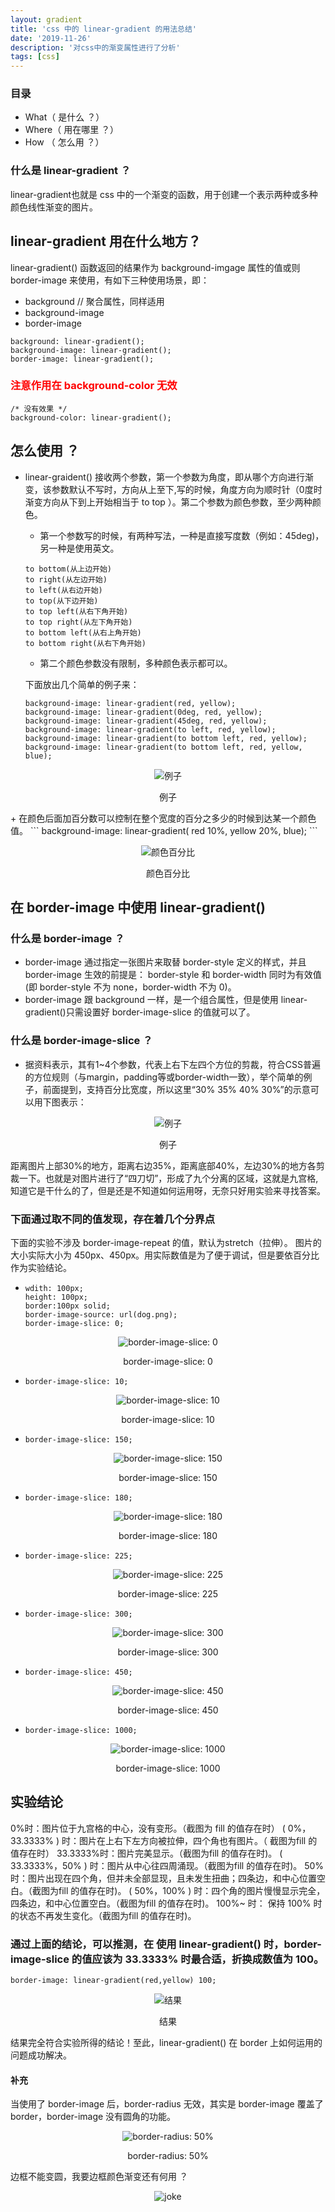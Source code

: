 ```yaml
---
layout: gradient
title: 'css 中的 linear-gradient 的用法总结'
date: '2019-11-26'
description: '对css中的渐变属性进行了分析'
tags: [css]
---
```


### 目录
+ What（ 是什么 ？）
+ Where（ 用在哪里 ？）
+ How （ 怎么用 ？）
### 什么是 linear-gradient ？
linear-gradient也就是 css 中的一个渐变的函数，用于创建一个表示两种或多种颜色线性渐变的图片。
## linear-gradient 用在什么地方？
linear-gradient() 函数返回的结果作为 background-imgage 属性的值或则 border-image 来使用，有如下三种使用场景，即：
+ background // 聚合属性，同样适用
+ background-image
+ border-image

```
background: linear-gradient();
background-image: linear-gradient();
border-image: linear-gradient();
```
<h3 style="color: red;">注意作用在 background-color 无效</h3>

```
/* 没有效果 */
background-color: linear-gradient();
```
## 怎么使用 ？
+ linear-graident()  接收两个参数，第一个参数为角度，即从哪个方向进行渐变，该参数默认不写时，方向从上至下,写的时候，角度方向为顺时针（0度时渐变方向从下到上开始相当于 to top ）。第二个参数为颜色参数，至少两种颜色。
  - 第一个参数写的时候，有两种写法，一种是直接写度数（例如：45deg)，另一种是使用英文。
  ```
  to bottom(从上边开始)
  to right(从左边开始)
  to left(从右边开始)
  to top(从下边开始)
  to top left(从右下角开始)
  to top right(从左下角开始)
  to bottom left(从右上角开始)
  to bottom right(从右下角开始)
  ```
  - 第二个颜色参数没有限制，多种颜色表示都可以。
  
  下面放出几个简单的例子来：
  ```
  background-image: linear-gradient(red, yellow);
  background-image: linear-gradient(0deg, red, yellow);
  background-image: linear-gradient(45deg, red, yellow);
  background-image: linear-gradient(to left, red, yellow);
  background-image: linear-gradient(to bottom left, red, yellow);
  background-image: linear-gradient(to bottom left, red, yellow, blue);
  ```
<p align=center><img src="https://gitee.com/rpmz/images/raw/master/gradient_one.png" alt="例子" /></p>
<p align=center>例子</p>
+ 在颜色后面加百分数可以控制在整个宽度的百分之多少的时候到达某一个颜色值。
```
background-image: linear-gradient( red 10%, yellow 20%, blue);
```
<p align=center><img src="https://gitee.com/rpmz/images/raw/master/gradient_two.png" alt="颜色百分比" /></p>
<p align=center>颜色百分比</p>

## 在 border-image 中使用 linear-gradient()
### 什么是 border-image ？
+ border-image 通过指定一张图片来取替 border-style 定义的样式，并且 border-image 生效的前提是： border-style 和 border-width 同时为有效值(即 border-style 不为 none，border-width 不为 0)。
+ border-image 跟 background 一样，是一个组合属性，但是使用 linear-gradient()只需设置好 border-image-slice 的值就可以了。
### 什么是 border-image-slice ？
+ 据资料表示，其有1~4个参数，代表上右下左四个方位的剪裁，符合CSS普遍的方位规则（与margin，padding等或border-width一致），举个简单的例子，前面提到，支持百分比宽度，所以这里“30% 35% 40% 30%”的示意可以用下图表示：
<p align=center><img src="https://gitee.com/rpmz/images/raw/master/gradient_three.png" alt="例子" /></p>
<p align=center>例子</p>

距离图片上部30%的地方，距离右边35%，距离底部40%，左边30%的地方各剪裁一下。也就是对图片进行了“四刀切”，形成了九个分离的区域，这就是九宫格,知道它是干什么的了，但是还是不知道如何运用呀，无奈只好用实验来寻找答案。
### 下面通过取不同的值发现，存在着几个分界点
  下面的实验不涉及 border-image-repeat 的值，默认为stretch（拉伸）。 图片的大小实际大小为 450px、450px。用实际数值是为了便于调试，但是要依百分比作为实验结论。
- ```
  wdith: 100px;
  height: 100px;
  border:100px solid;
  border-image-source: url(dog.png);
  border-image-slice: 0;
  ```
<p align=center><img src="https://gitee.com/rpmz/images/raw/master/gradient_four.png" alt="border-image-slice: 0" /></p>
<p align=center>border-image-slice: 0</p>

- ```
  border-image-slice: 10;
  ```
<p align=center><img src="https://gitee.com/rpmz/images/raw/master/gradient_five.png" alt="border-image-slice: 10" /></p>
<p align=center>border-image-slice: 10</p>

- ```
  border-image-slice: 150;
  ```
<p align=center><img src="https://gitee.com/rpmz/images/raw/master/gradient_six.png" alt="border-image-slice: 150" /></p>
<p align=center>border-image-slice: 150</p>

- ```
  border-image-slice: 180;
  ```
<p align=center><img src="https://gitee.com/rpmz/images/raw/master/gradient_seven.png" alt="border-image-slice: 180" /></p>
<p align=center>border-image-slice: 180</p>

- ```
  border-image-slice: 225;
  ```
<p align=center><img src="https://gitee.com/rpmz/images/raw/master/gradient_eight.png" alt="border-image-slice: 225" /></p>
<p align=center>border-image-slice: 225</p>

- ```
  border-image-slice: 300;
  ```
<p align=center><img src="https://gitee.com/rpmz/images/raw/master/gradient_nine.png" alt="border-image-slice: 300" /></p>
<p align=center>border-image-slice: 300</p>

- ```
  border-image-slice: 450;
  ```
<p align=center><img src="https://gitee.com/rpmz/images/raw/master/gradient_ten.png" alt="border-image-slice: 450" /></p>
<p align=center>border-image-slice: 450</p>

- ```
  border-image-slice: 1000;
  ```
<p align=center><img src="https://gitee.com/rpmz/images/raw/master/gradient_eleven.png" alt="border-image-slice: 1000" /></p>
<p align=center>border-image-slice: 1000</p>

  ## 实验结论
0%时：图片位于九宫格的中心，没有变形。（截图为 fill 的值存在时）
( 0%，33.3333% ) 时：图片在上右下左方向被拉伸，四个角也有图片。（ 截图为fill 的值存在时）
33.3333%时：图片完美显示。（截图为fill 的值存在时)。
( 33.3333%，50% ) 时：图片从中心往四周涌现。（截图为fill 的值存在时)。
50% 时：图片出现在四个角，但并未全部显现，且未发生扭曲；四条边，和中心位置空白。（截图为fill 的值存在时)。
( 50%，100% ) 时：四个角的图片慢慢显示完全，四条边，和中心位置空白。（截图为fill 的值存在时)。
100%~ 时： 保持 100% 时的状态不再发生变化。（截图为fill 的值存在时)。
### 通过上面的结论，可以推测，在 使用 linear-gradient() 时，border-image-slice 的值应该为 33.3333% 时最合适，折换成数值为 100。
```
border-image: linear-gradient(red,yellow) 100;
```
<p align=center><img src="https://gitee.com/rpmz/images/raw/master/gradient_twelve.png" alt="结果" /></p>
<p align=center>结果</p>

结果完全符合实验所得的结论！至此，linear-gradient() 在 border 上如何运用的问题成功解决。
#### 补充
当使用了 border-image 后，border-radius 无效，其实是 border-image 覆盖了 border，border-image 没有圆角的功能。
<p align=center><img src="https://gitee.com/rpmz/images/raw/master/gradient_thirteen.png" alt="border-radius: 50%" /></p>
<p align=center>border-radius: 50%</p>

边框不能变圆，我要边框颜色渐变还有何用 ？
<p align=center><img src="https://gitee.com/rpmz/images/raw/master/gradient_fourteen.GIF" alt="joke" /></p>
